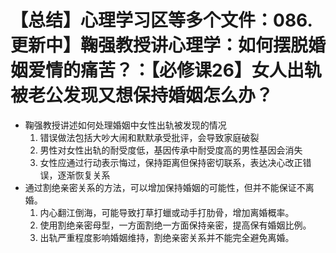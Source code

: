 # 【总结】心理学习区等多个文件：086.更新中】鞠强教授讲心理学：如何摆脱婚姻爱情的痛苦？：【必修课26】女人出轨被老公发现又想保持婚姻怎么办？

-   鞠强教授讲述如何处理婚姻中女性出轨被发现的情况
    1.  错误做法包括大吵大闹和默默承受批评，会导致家庭破裂
    2.  男性对女性出轨的耐受度低，基因传承中耐受度高的男性基因会消失
    3.  女性应通过行动表示悔过，保持距离但保持密切联系，表达决心改正错误，逐渐恢复关系
-   通过割绝亲密关系的方法，可以增加保持婚姻的可能性，但并不能保证不离婚。
    1.  内心翻江倒海，可能导致打草打蠟或动手打肋骨，增加离婚概率。
    2.  使用割绝亲密母型，一方面割绝一方面保持亲密，提高保有婚姻比例。
    3.  出轨严重程度影响婚姻维持，割绝亲密关系并不能完全避免离婚。